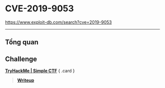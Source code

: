 # __CVE-2019-9053__

https://www.exploit-db.com/search?cve=2019-9053

---

## __Tổng quan__


## __Challenge__

<div class="grid" markdown>

[__TryHackMe | Simple CTF__](https://tryhackme.com/room/easyctf)
{ .card }
> [__Writeup__](/tryhackme/room/easyctf)


</div>